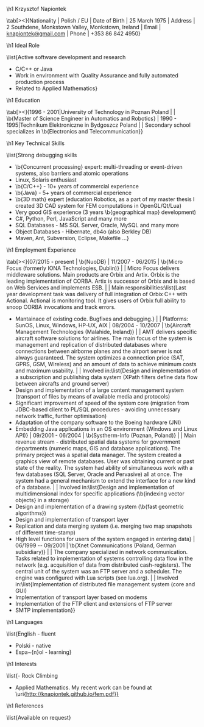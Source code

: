 
\h1 Krzysztof Napiontek

\tab[><]{Nationality | Polish / EU
| Date of Birth | 25 March 1975
| Address | 2 Southdene, Monkstown Valley, Monkstown, Ireland
| Email | knapiontek@gmail.com
| Phone | +353 86 842 4950}

\h1 Ideal Role

\list{Active software development and research
- C/C++ or Java
- Work in environment with Quality Assurance and fully automated production process
- Related to Applied Mathematics}

\h1 Education

\tab[><]{1996 - 2001|University of Technology in Poznan Poland
| | \b{Master of Science Engineer in Automatics and Robotics}
| 1990 - 1995|Technikum Elektroniczne in Bydgoszcz Poland
| | Secondary school specializes in \b{Electronics and Telecommunication}}

\h1 Key Technical Skills

\list{Strong debugging skills
- \b{Concurrent processing} expert: multi-threading or event-driven systems, also barriers and atomic operations
- Linux, Solaris enthusiast
- \b{C/C++} - 10+ years of commercial experience
- \b{Java} - 5+ years of commercial experience
- \b{3D math} expert (education Robotics, as a part of my master thesis I created 3D CAD system for FEM computations in OpenGL/Qt/Lua)
- Very good GIS experience (3 years \b{geographical map} development)
- C#, Python, Perl, JavaScript and many more
- SQL Databases - MS SQL Server, Oracle, MySQL and many more
- Object Databases - Hibernate, db4o (also Berkley DB)
- Maven, Ant, Subversion, Eclipse, Makefile ...}

\h1 Employment Experience

\tab[><]{07/2015 - present | \b{NuoDB}
| 11/2007 - 06/2015 | \b{Micro Focus (formerly IONA Technologies, Dublin)}
| | Micro Focus delivers middleware solutions. Main products are Orbix and Artix. Orbix is the leading implementation of CORBA. Artix is successor of Orbix and is based on Web Services and implements ESB.
| | Main responsibilities:\list{Last year development task was delivery of full integration of Orbix C++ with Actional. Actional is monitoring tool. It gives users of Orbix full ability to snoop CORBA invocations and track errors.
- Mantainace of existing code. Bugfixes and debugging.}
| | Platforms: SunOS, Linux, Windows, HP-UX, AIX
| 08/2004 - 10/2007 | \b{Aircraft Management Technologies (Malahide, Ireland)}
| | AMT delivers specific aircraft software solutions for airlines. The main focus of the system is management and replication of distributed databases where connections between airborne planes and the airport server is not always guaranteed. The system optimizes a connection price (SAT, GPRS, GSM, Wireless) and an amount of data to achieve minimum costs and maximum usability.
| | Involved in:\list{Design and implementation of a subscription and publishing data system (XPath filters define data flow between aircrafts and ground server)
- Design and implementation of a large content management system (transport of files by means of available media and protocols)
- Significant improvement of speed of the system core (migration from JDBC-based client to PL/SQL procedures - avoiding unnecessary network traffic, further optimisation)
- Adaptation of the company software to the Boeing hardware (JNI)
- Embedding Java applications in an OS environment (Windows and Linux API)}
| 09/2001 - 06/2004 | \b{Systherm-Info (Poznan, Poland)}
| | Main revenue stream - distributed spatial data systems for government departments (numeric maps, GIS and database applications).
The primary project was a spatial data manager. The system created a graphics view of remote databases. User was obtaining current or past state of the reality. The system had ability of simultaneous work with a few databases (SQL Server, Oracle and Pervasive) all at once. The system had a general mechanism to extend the interface for a new kind of a database.
| | Involved in:\list{Design and implementation of multidimensional index for specific applications (\b{indexing vector objects} in a storage)
- Design and implementation of a drawing system (\b{fast geometric algorithms})
- Design and implementation of transport layer
- Replication and data merging system (i.e. merging two map snapshots of different time-stamp)
- High level functions for users of the system engaged in entering data}
| 06/1999 -- 09/2001 | \b{Xnet Communications (Poland, German subsidiary)}
| | The company specialized in network communication. Tasks related to implementation of systems controlling data flow in the network (e.g. acquisition of data from distributed cash-registers). The central unit of the system was an FTP server and a scheduler. The engine was configured with Lua scripts (see lua.org).
| | Involved in:\list{Implementation of distributed file management system (core and GUI)
- Implementation of transport layer based on modems
- Implementation of the FTP client and extensions of FTP server
- SMTP implementation}}

\h1 Languages

\list{English - fluent
- Polski - native
- Espa\~{n}ol - learning}

\h1 Interests

\list{- Rock Climbing
- Applied Mathematics. My recent work can be found at \uri{http://knapiontek.github.io/fem.pdf}}

\h1 References

\list{Available on request}
